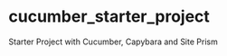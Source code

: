cucumber_starter_project
========================

Starter Project with Cucumber, Capybara and Site Prism
